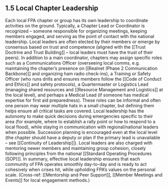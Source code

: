 ## 1.5 Local Chapter Leadership

  

Each local FPA chapter or group has its own leadership to coordinate activities on the ground. Typically, a Chapter Lead or Coordinator is recognized – someone responsible for organizing meetings, keeping members engaged, and serving as the point of contact with the national leadership. Local leaders are often elected by their members or emerge by consensus based on trust and competence (aligned with the [[Trust Doctrine and Trust Building]] – local leaders must have the trust of their peers). In addition to a main coordinator, chapters may assign specific roles such as a Communications Officer (overseeing local comms, e.g. maintaining the chapter’s presence on [[Realnet (Phase 2 Communication Backbone)]] and organizing ham radio check-ins), a Training or Safety Officer (who runs drills and ensures members follow the [[Code of Conduct and Ethics]] and safety protocols), a Quartermaster or Logistics Lead (managing shared resources and [[Resource Management and Logistics]] at the local level), and perhaps a Medical Lead (if someone has medical expertise for first aid preparedness). These roles can be informal and often one person may wear multiple hats in a small chapter, but defining them helps ensure all critical tasks are covered. Local leadership has the autonomy to make quick decisions during emergencies specific to their area (for example, where to establish a rally point or how to respond to a local flood), while staying in communication with regional/national leaders when possible. Succession planning is encouraged even at the local level (the chapter should have a deputy or plan if the primary lead is unavailable – see [[Continuity of Leadership]]). Local leaders are also charged with mentoring newer members and maintaining group cohesion, closely following principles from the national [[Standard Operating Procedures (SOP)]]. In summary, effective local leadership ensures that each community of FPA operates smoothly day-to-day and is ready to act cohesively when crises hit, while upholding FPA’s values on the personal scale. (Cross-ref: [[Mentorship and Peer Support]], [[Member Meetings and Events]] for local engagement methods.)